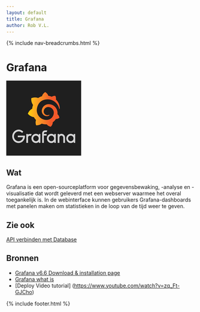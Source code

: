 ```yaml
---
layout: default
title: Grafana
author: Rob V.L.
---
```


{% include nav-breadcrumbs.html %}



# Grafana

![Grafana_logo](../../media/logo/grafana_logo.png)

## Wat

Grafana is een open-sourceplatform voor gegevensbewaking, -analyse en -visualisatie dat wordt geleverd met een webserver waarmee het overal toegankelijk is.
In de webinterface kunnen gebruikers Grafana-dashboards met panelen maken om statistieken in de loop van de tijd weer te geven.

## Zie ook
[API verbinden met Database](link)

## Bronnen 
* [Grafana v6.6 Download & installation page](https://grafana.com/docs/grafana/latest/installation/debian/)
* [Grafana what is](https://techexpert.tips/nl/grafana-nl/grafana-monitoring-snmp-apparaten/)
* [Deploy Video tutorial] (https://www.youtube.com/watch?v=zq_Ft-GJCho)

{% include footer.html %}
